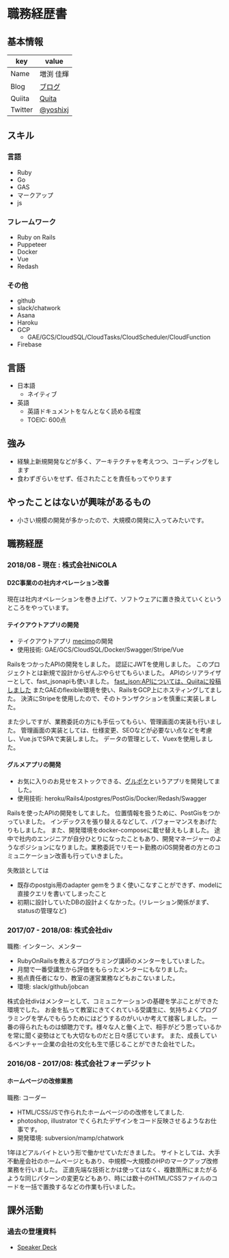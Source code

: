 # 職務経歴書

## 基本情報

|key|value|
|---|-----|
|Name|増渕 佳輝|
|Blog|[ブログ](https://note.com/yoshixj)|
|Quiita|[Quita](https://qiita.com/yoshixj)|
|Twitter|[@yoshixj](https://twitter.com/yoshixj)|

## スキル
### 言語
- Ruby
- Go
- GAS
- マークアップ
- js

### フレームワーク
- Ruby on Rails
- Puppeteer
- Docker
- Vue
- Redash

### その他
- github
- slack/chatwork
- Asana
- Haroku
- GCP
  - GAE/GCS/CloudSQL/CloudTasks/CloudScheduler/CloudFunction
- Firebase

## 言語
- 日本語
  - ネイティブ
- 英語
  - 英語ドキュメントをなんとなく読める程度 
  - TOEIC: 600点

## 強み
- 経験上新規開発などが多く、アーキテクチャを考えつつ、コーディングをします
- 食わずぎらいをせず、任されたことを責任もってやります

## やったことはないが興味があるもの
- 小さい規模の開発が多かったので、大規模の開発に入ってみたいです。

## 職務経歴

### 2018/08 - 現在 : 株式会社NiCOLA
#### D2C事業のの社内オペレーション改善
現在は社内オペレーションを巻き上げて、ソフトウェアに置き換えていくというところをやっています。

#### テイクアウトアプリの開発
- テイクアウトアプリ [mecimo](https://mecimo.jp/)の開発
- 使用技術: GAE/GCS/CloudSQL/Docker/Swagger/Stripe/Vue

RailsをつかったAPIの開発をしました。
認証にJWTを使用しました。
このプロジェクトとは新規で設計からぜんぶやらせてもらいました。
APIのシリアライザーとして、fast_jsonapiも使いました。 [fast_json:APIについては、Quiitaに投稿しました](https://qiita.com/yoshixj/items/6499490f6fbefea05cae)
またGAEのflexible環境を使い、RailsをGCP上にホスティングしてました。
決済にStripeを使用したので、そのトランザクションを慎重に実装しました。

また少しですが、業務委託の方にも手伝ってもらい、管理画面の実装も行いました。
管理画面の実装としては、仕様変更、SEOなどが必要ない点などを考慮し、Vue.jsでSPAで実装しました。
データの管理として、Vuexを使用しました。

#### グルメアプリの開発
- お気に入りのお見せをストックできる、[グルポケ](https://lp.gpocket.jp/)というアプリを開発してました。
- 使用技術: heroku/Rails4/postgres/PostGis/Docker/Redash/Swagger

Railsを使ったAPIの開発をしてました。
位置情報を扱うために、PostGisをつかっていました。
インデックスを張り替えるなどして、パフォーマンスをあげたりもしました。
また、開発環境をdocker-composeに載せ替えもしました。
途中で社内のエンジニアが自分ひとりになったこともあり、開発マネージャーのようなポジションになりました。業務委託でリモート勤務のiOS開発者の方とのコミュニケーション改善も行っていきました。

失敗談としては
- 既存のpostgis用のadapter gemをうまく使いこなすことができず、modelに直接クエリを書いてしまったこと
- 初期に設計していたDBの設計よくなかった。(リレーション関係がまず、statusの管理など)

### 2017/07 - 2018/08: 株式会社div
職務: インターン、メンター

- RubyOnRailsを教えるプログラミング講師のメンターをしていました。
- 月間で一番受講生から評価をもらったメンターにもなりました。
- 拠点責任者になり、教室の運営業務などもおこないました。 
- 環境: slack/github/jobcan

株式会社divはメンターとして、コミュニケーションの基礎を学ぶことができた環境でした。
お金を払って教室にきてくれている受講生に、気持ちよくプログラミングを学んでもらうためにはどうするのがいいか考えて接客しました。
一番の得られたものは傾聴力です。様々な人と働く上で、相手がどう思っているかを常に聞く姿勢はとても大切なものだと日々感じています。
また、成長しているベンチャー企業の会社の文化も生で感じることができた会社でした。

### 2016/08 - 2017/08: 株式会社フォーデジット

#### ホームページの改修業務 
職務: コーダー

- HTML/CSS/JSで作られたホームページのの改修をしてました.
- photoshop, illustrator でくられたデザインをコード反映させるようなお仕事です。
- 開発環境: subversion/mamp/chatwork

1年ほどアルバイトという形で働かせていただきました。
サイトとしては、大手不動産会社のホームページともあり、中規模〜大規模のHPのマークアップ改修業務を行いました。
正直先端な技術とかは使ってはなく、複数箇所にまたがるような同じパターンの変更などもあり、時には数十のHTML/CSSファイルのコードを一括で置換するなどの作業も行いました。


## 課外活動

### 過去の登壇資料
* [Speaker Deck](https://speakerdeck.com/yoshixj)
